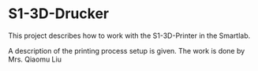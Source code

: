 # S1-3D-Drucker	
This project describes how to work with the S1-3D-Printer in the Smartlab.

A description of the printing process setup is given.
The work is done by Mrs. Qiaomu Liu
